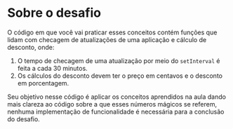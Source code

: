 # Sobre o desafio

O código em que você vai praticar esses conceitos contém funções que lidam com checagem de atualizações de uma aplicação e cálculo de desconto, onde:

1. O tempo de checagem de uma atualização por meio do `setInterval` é feita a cada 30 minutos.
2. Os cálculos do desconto devem ter o preço em centavos e o desconto em porcentagem.

Seu objetivo nesse código é aplicar os conceitos aprendidos na aula dando mais clareza ao código sobre a que esses números mágicos se referem, nenhuma implementação de funcionalidade é necessária para a conclusão do desafio.